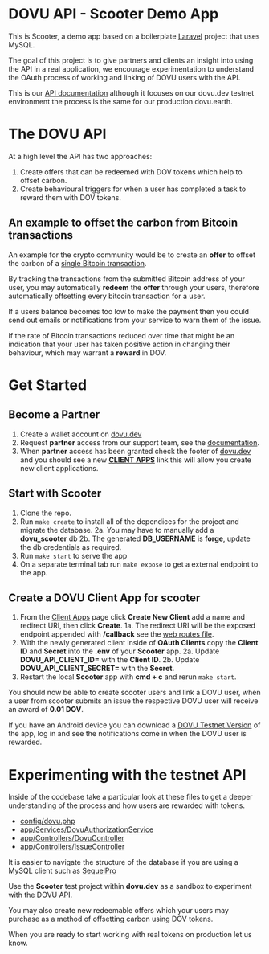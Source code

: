
# DOVU API - Scooter Demo App

This is Scooter, a demo app based on a boilerplate [Laravel](https://github.com/dovuofficial/scooter/blob/master/laravel.md) project that uses MySQL.

The goal of this project is to give partners and clients an insight into using the API in a real application, we encourage experimentation to understand the OAuth process of working and linking of DOVU users with the API.

This is our [API documentation](https://developer.dovu.dev/?version=latest) although it focuses on our dovu.dev testnet environment the process is the same for our production dovu.earth.

# The DOVU API

At a high level the API has two approaches:

1. Create offers that can be redeemed with DOV tokens which help to offset carbon.
2. Create behavioural triggers for when a user has completed a task to reward them with DOV tokens.

## An example to offset the carbon from Bitcoin transactions

An example for the crypto community would be to create an **offer** to offset the carbon of a [single Bitcoin transaction](https://digiconomist.net/bitcoin-energy-consumption).

By tracking the transactions from the submitted Bitcoin address of your user, you may automatically **redeem** the **offer** through your users, therefore automatically offsetting every bitcoin transaction for a user. 

If a users balance becomes too low to make the payment then you could send out emails or notifications from your service to warn them of the issue.

If the rate of Bitcoin transactions reduced over time that might be an indication that your user has taken positive action in changing their behaviour, which may warrant a **reward** in DOV.

# Get Started

## Become a Partner

1. Create a wallet account on [dovu.dev](https://dovu.dev)
2. Request **partner** access from our support team, see the [documentation](https://developer.dovu.dev/?version=latest).
3. When **partner** access has been granted check the footer of [dovu.dev](https://dovu.dev) and you should see a new [**CLIENT APPS**](https://dovu.dev/client-app) link this will allow you create new client applications.

## Start with Scooter

1. Clone the repo.
2. Run `make create` to install all of the dependices for the project and migrate the database.
	2a. You may have to manually add a **dovu_scooter** db
	2b. The generated **DB_USERNAME** is **forge**, update the db credentials as required.
3. Run `make start` to serve the app
4. On a separate terminal tab run `make expose` to get a external endpoint to the app.

## Create a DOVU Client App for scooter

1. From the [Client Apps](https://dovu.dev/client-app) page click **Create New Client** add a name and redirect URI, then click **Create**.
	1a. The redirect URI will be the exposed endpoint appended with **/callback** see the [web routes file](https://github.com/dovuofficial/scooter/blob/master/routes/web.php).
2.  With the newly generated client inside of **OAuth Clients** copy the **Client ID** and **Secret** into the **.env** of your **Scooter** app.
	2a. Update **DOVU_API_CLIENT_ID=** with the **Client ID**.
	2b. Update **DOVU_API_CLIENT_SECRET=** with the **Secret**.
3. Restart the local **Scooter** app with **cmd + c** and rerun ``make start``.

You should now be able to create scooter users and link a DOVU user, when a user from scooter submits an issue the respective DOVU user will receive an award of **0.01 DOV**.

If you have an Android device you can download a [DOVU Testnet Version](https://dovu.io/app/testnet/DOVU_Testnet_0.6.2.apk) of the app, log in and see the notifications come in when the DOVU user is rewarded.

# Experimenting with the testnet API

Inside of the codebase take a particular look at these files to get a deeper understanding of the process and how users are rewarded with tokens.

- [config/dovu.php](https://github.com/dovuofficial/scooter/blob/master/config/dovu.php)
- [app/Services/DovuAuthorizationService](https://github.com/dovuofficial/scooter/blob/master/app/Services/DovuAuthorizationService.php)
- [app/Controllers/DovuController](https://github.com/dovuofficial/scooter/blob/master/app/Http/Controllers/DOVUController.php)
- [app/Controllers/IssueController](https://github.com/dovuofficial/scooter/blob/master/app/Http/Controllers/IssueController.php)

It is easier to navigate the structure of the database if you are using a MySQL client such as [SequelPro](https://www.sequelpro.com/)

Use the **Scooter** test project within **dovu.dev** as a sandbox to experiment with the DOVU API.

You may also create new redeemable offers which your users may purchase as a method of offsetting carbon using DOV tokens.

When you are ready to start working with real tokens on production let us know.

